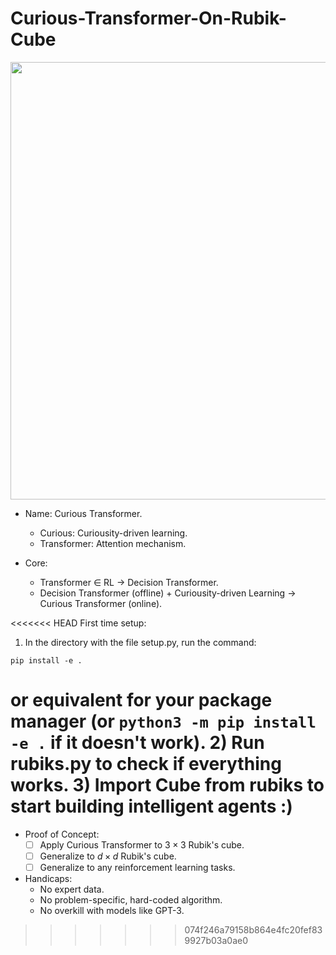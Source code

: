 # Curious-Transformer-On-Rubik-Cube


<p align="center">
<img src="https://wallpaperaccess.com/full/1949972.jpg"
     width="700" />
</p>

- Name: Curious Transformer.
     - Curious: Curiousity-driven learning.
     - Transformer: Attention mechanism.
     
- Core:
     - Transformer $\in$ RL $\rightarrow$ Decision Transformer.
     - Decision Transformer (offline) + Curiousity-driven Learning $\rightarrow$ Curious Transformer (online).

<<<<<<< HEAD
First time setup:
1) In the directory with the file setup.py, run the command:
```Shell
pip install -e .
```
or equivalent for your package manager (or `python3 -m pip install -e .` if it doesn't work).
2) Run rubiks.py to check if everything works.
3) Import Cube from rubiks to start building intelligent agents :)
=======
- Proof of Concept:
     - [ ] Apply Curious Transformer to $3 \times 3$ Rubik's cube.
     - [ ] Generalize to $d \times d$ Rubik's cube.
     - [ ] Generalize to any reinforcement learning tasks.

- Handicaps:
     - No expert data.
     - No problem-specific, hard-coded algorithm.
     - No overkill with models like GPT-3.
>>>>>>> 074f246a79158b864e4fc20fef839927b03a0ae0
